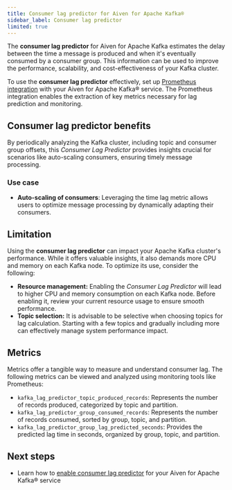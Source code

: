 ```yaml
---
title: Consumer lag predictor for Aiven for Apache Kafka®
sidebar_label: Consumer lag predictor
limited: true
---
```


The **consumer lag predictor** for Aiven for Apache Kafka estimates the delay between the time a message is produced and when it's eventually consumed by a consumer group.
This information can be used to improve the performance, scalability, and
cost-effectiveness of your Kafka cluster.

To use the **consumer lag predictor** effectively, set up
[Prometheus integration](/docs/platform/howto/integrations/prometheus-metrics) with your
Aiven for Apache Kafka® service. The Prometheus
integration enables the extraction of key metrics necessary for lag
prediction and monitoring.

## Consumer lag predictor benefits

By periodically analyzing the Kafka cluster, including topic and
consumer group offsets, this *Consumer Lag Predictor* provides insights
crucial for scenarios like auto-scaling consumers, ensuring timely
message processing.

### Use case

-   **Auto-scaling of consumers**: Leveraging the time lag metric allows
    users to optimize message processing by dynamically adapting their
    consumers.

## Limitation

Using the **consumer lag predictor** can impact your Apache Kafka
cluster's performance. While it offers valuable insights, it also
demands more CPU and memory on each Kafka node. To optimize its use,
consider the following:

-   **Resource management:** Enabling the *Consumer Lag Predictor* will
    lead to higher CPU and memory consumption on each Kafka node. Before
    enabling it, review your current resource usage to ensure smooth
    performance.
-   **Topic selection:** It is advisable to be selective when choosing
    topics for lag calculation. Starting with a few topics and gradually
    including more can effectively manage system performance impact.

## Metrics

Metrics offer a tangible way to measure and understand consumer lag.
The following metrics can be viewed and analyzed using monitoring tools like
Prometheus:

-   `kafka_lag_predictor_topic_produced_records`: Represents the number
    of records produced, categorized by topic and partition.
-   `kafka_lag_predictor_group_consumed_records`: Represents the number
    of records consumed, sorted by group, topic, and partition.
-   `kafka_lag_predictor_group_lag_predicted_seconds`: Provides the
    predicted lag time in seconds, organized by group, topic, and
    partition.

## Next steps

-   Learn how to [enable consumer lag predictor](/docs/products/kafka/howto/enabled-consumer-lag-predictor)
    for your Aiven for Apache Kafka® service
